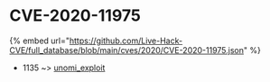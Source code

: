 # CVE-2020-11975
{% embed url="https://github.com/Live-Hack-CVE/full_database/blob/main/cves/2020/CVE-2020-11975.json" %}

* 1135 ~> [unomi_exploit](https://www.alice-snow.ru/2020/database/cve-2020-11975/unomi_exploit-1135)